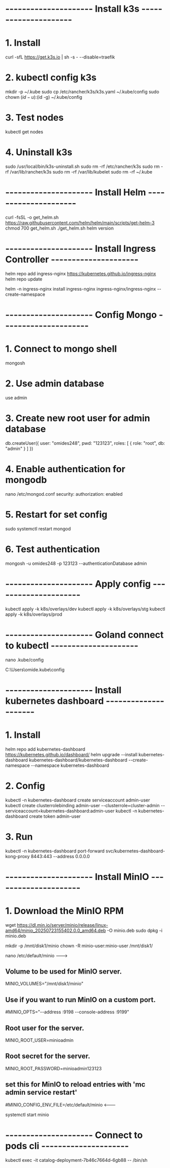 # --------------------- Install k3s ---------------------

# 1. Install
curl -sfL https://get.k3s.io | sh -s - --disable=traefik


# 2. kubectl config k3s 
mkdir -p ~/.kube
sudo cp /etc/rancher/k3s/k3s.yaml ~/.kube/config
sudo chown $(id -u):$(id -g) ~/.kube/config

# 3. Test nodes
kubectl get nodes


# 4. Uninstall k3s
sudo /usr/local/bin/k3s-uninstall.sh
sudo rm -rf /etc/rancher/k3s
sudo rm -rf /var/lib/rancher/k3s
sudo rm -rf /var/lib/kubelet
sudo rm -rf ~/.kube


# --------------------- Install Helm ---------------------
curl -fsSL -o get_helm.sh https://raw.githubusercontent.com/helm/helm/main/scripts/get-helm-3
chmod 700 get_helm.sh
./get_helm.sh
helm version


# --------------------- Install Ingress Controller ---------------------
helm repo add ingress-nginx https://kubernetes.github.io/ingress-nginx
helm repo update

helm -n ingress-nginx install ingress-nginx ingress-nginx/ingress-nginx --create-namespace


# --------------------- Config Mongo ---------------------

# 1. Connect to mongo shell
mongosh

# 2. Use admin database
use admin

# 3. Create new root user for admin database
db.createUser({
user: "omides248",
pwd: "123123",
roles: [ { role: "root", db: "admin" } ]
})

# 4. Enable authentication for mongodb
nano /etc/mongod.conf
security:
  authorization: enabled

# 5. Restart for set config
sudo systemctl restart mongod

# 6. Test authentication
mongosh -u omides248 -p 123123 --authenticationDatabase admin


# --------------------- Apply config ---------------------
kubectl apply -k k8s/overlays/dev
kubectl apply -k k8s/overlays/stg
kubectl apply -k k8s/overlays/prod

# --------------------- Goland connect to kubectl ---------------------
nano .kube/config

C:\Users\omide\.kube\config


# --------------------- Install kubernetes dashboard ---------------------

# 1. Install
helm repo add kubernetes-dashboard https://kubernetes.github.io/dashboard/
helm upgrade --install kubernetes-dashboard kubernetes-dashboard/kubernetes-dashboard --create-namespace --namespace kubernetes-dashboard

# 2. Config
kubectl -n kubernetes-dashboard create serviceaccount admin-user
kubectl create clusterrolebinding admin-user --clusterrole=cluster-admin --serviceaccount=kubernetes-dashboard:admin-user
kubectl -n kubernetes-dashboard create token admin-user

# 3. Run
kubectl -n kubernetes-dashboard port-forward svc/kubernetes-dashboard-kong-proxy 8443:443 --address 0.0.0.0

# --------------------- Install MinIO ---------------------

# 1. Download the MinIO RPM
wget https://dl.min.io/server/minio/release/linux-amd64/minio_20250723155402.0.0_amd64.deb -O minio.deb
sudo dpkg -i minio.deb

mkdir -p /mnt/disk1/minio
chown -R minio-user:minio-user /mnt/disk1/

nano /etc/default/minio
--->
## Volume to be used for MinIO server.
MINIO_VOLUMES="/mnt/disk1/minio"

## Use if you want to run MinIO on a custom port.
#MINIO_OPTS="--address :9198 --console-address :9199"

## Root user for the server.
MINIO_ROOT_USER=minioadmin

## Root secret for the server.
MINIO_ROOT_PASSWORD=minioadmin123123

## set this for MinIO to reload entries with 'mc admin service restart'
#MINIO_CONFIG_ENV_FILE=/etc/default/minio
<---

systemctl start minio

# --------------------- Connect to pods cli ---------------------
kubectl exec -it catalog-deployment-7b46c7664d-6gb88 -- /bin/sh



















